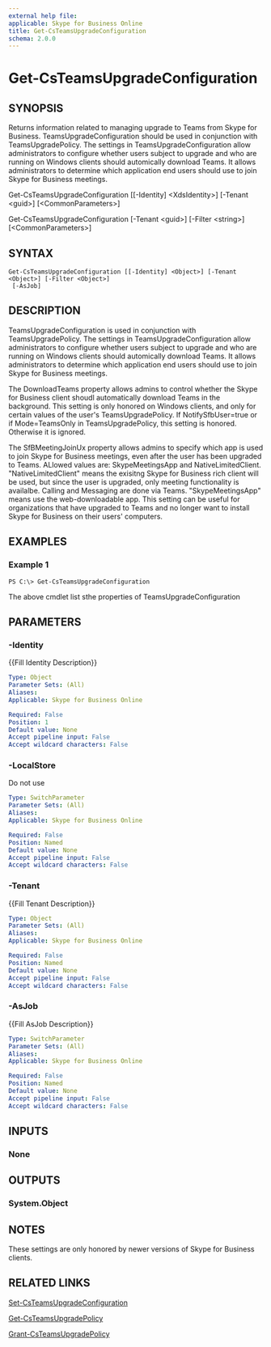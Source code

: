 ```yaml
---
external help file: 
applicable: Skype for Business Online
title: Get-CsTeamsUpgradeConfiguration
schema: 2.0.0
---
```


# Get-CsTeamsUpgradeConfiguration

## SYNOPSIS
Returns information related to managing upgrade to Teams from Skype for Business. TeamsUpgradeConfiguration should be used in conjunction with TeamsUpgradePolicy. The settings in TeamsUpgradeConfiguration allow administrators to configure whether users subject to upgrade and who are running on Windows clients should automically download Teams. It allows administrators to determine which application end users should use to join Skype for Business meetings.


Get-CsTeamsUpgradeConfiguration \[\[-Identity\] \<XdsIdentity\>\] \[-Tenant \<guid\>\] \[\<CommonParameters\>\]

Get-CsTeamsUpgradeConfiguration \[-Tenant \<guid\>\] \[-Filter \<string\>\]  \[\<CommonParameters\>\]

## SYNTAX

```
Get-CsTeamsUpgradeConfiguration [[-Identity] <Object>] [-Tenant <Object>] [-Filter <Object>]
 [-AsJob]
```

## DESCRIPTION
TeamsUpgradeConfiguration is used in conjunction with TeamsUpgradePolicy. The settings in TeamsUpgradeConfiguration allow administrators to configure whether users subject to upgrade and who are running on Windows clients should automically download Teams. It allows administrators to determine which application end users should use to join Skype for Business meetings.

The DownloadTeams property allows admins to control whether the Skype for Business client shoudl automatically download Teams in the background. This setting is only honored on Windows clients, and only for certain values of the user's TeamsUpgradePolicy. If NotifySfbUser=true or if Mode=TeamsOnly in TeamsUpgradePolicy, this setting is honored. Otherwise it is ignored. 

The SfBMeetingJoinUx property allows admins to specify which app is used to join Skype for Business meetings, even after the user has been upgraded to Teams. ALlowed values are: SkypeMeetingsApp and NativeLimitedClient.   "NativeLimitedClient"  means the exisitng Skype for Business rich client will be used, but since the user is upgraded, only meeting functionality is availalbe. Calling and Messaging are done via Teams.  "SkypeMeetingsApp" means use the web-downloadable app. This setting can be useful for organizations that have upgraded to Teams and no longer want to install Skype for Business on their users' computers.


## EXAMPLES

### Example 1
```
PS C:\> Get-CsTeamsUpgradeConfiguration
```

The above cmdlet list sthe properties of TeamsUpgradeConfiguration

## PARAMETERS


### -Identity
{{Fill Identity Description}}

```yaml
Type: Object
Parameter Sets: (All)
Aliases: 
Applicable: Skype for Business Online

Required: False
Position: 1
Default value: None
Accept pipeline input: False
Accept wildcard characters: False
```

### -LocalStore
Do not use

```yaml
Type: SwitchParameter
Parameter Sets: (All)
Aliases: 
Applicable: Skype for Business Online

Required: False
Position: Named
Default value: None
Accept pipeline input: False
Accept wildcard characters: False
```

### -Tenant
{{Fill Tenant Description}}

```yaml
Type: Object
Parameter Sets: (All)
Aliases: 
Applicable: Skype for Business Online

Required: False
Position: Named
Default value: None
Accept pipeline input: False
Accept wildcard characters: False
```

### -AsJob
{{Fill AsJob Description}}

```yaml
Type: SwitchParameter
Parameter Sets: (All)
Aliases: 
Applicable: Skype for Business Online

Required: False
Position: Named
Default value: None
Accept pipeline input: False
Accept wildcard characters: False
```

## INPUTS

### None


## OUTPUTS

### System.Object

## NOTES

These settings are only honored by newer versions of Skype for Business clients.

## RELATED LINKS

[Set-CsTeamsUpgradeConfiguration](Set-CsTeamsUpgradeConfiguration.md)

[Get-CsTeamsUpgradePolicy](Get-CsTeamsUpgradePolicy.md)

[Grant-CsTeamsUpgradePolicy](Grant-CsTeamsUpgradePolicy.md)
